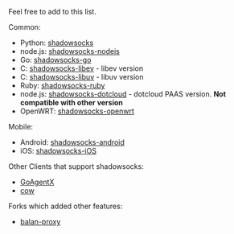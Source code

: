 Feel free to add to this list.

Common:

* Python: [shadowsocks](https://github.com/clowwindy/shadowsocks)
* node.js: [shadowsocks-nodejs](https://github.com/clowwindy/shadowsocks-nodejs)
* Go: [shadowsocks-go](https://github.com/shadowsocks/shadowsocks-go)
* C: [shadowsocks-libev](https://github.com/clowwindy/shadowsocks-libev) - libev version
* C: [shadowsocks-libuv](https://github.com/dndx/shadowsocks-libuv) - libuv version
* Ruby: [shadowsocks-ruby](https://github.com/clowwindy/shadowsocks-ruby)
* node.js: [shadowsocks-dotcloud](https://github.com/clowwindy/shadowsocks-dotcloud) - dotcloud PAAS version. **Not compatible with other version**
* OpenWRT: [shadowsocks-openwrt](https://github.com/haohaolee/shadowsocks-openwrt)

Mobile:
* Android: [shadowsocks-android](https://github.com/shadowsocks/shadowsocks-android)
* iOS: [shadowsocks-iOS](https://github.com/shadowsocks/shadowsocks-iOS)

Other Clients that support shadowsocks:
* [GoAgentX](https://github.com/ohdarling/GoAgentX)
* [cow](https://github.com/cyfdecyf/cow)

Forks which added other features:
* [balan-proxy](https://github.com/lerry/balan-proxy)
